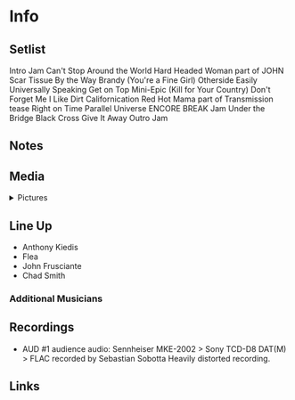 # Info

## Setlist

Intro Jam
Can't Stop
Around the World
Hard Headed Woman part of JOHN
Scar Tissue
By the Way
Brandy (You're a Fine Girl)
Otherside
Easily
Universally Speaking
Get on Top
Mini-Epic (Kill for Your Country)
Don't Forget Me
I Like Dirt
Californication
Red Hot Mama part of
Transmission tease
Right on Time
Parallel Universe
ENCORE BREAK
Jam
Under the Bridge
Black Cross
Give It Away
Outro Jam

## Notes

## Media 

<details>
  <summary>Pictures</summary>
  <!--<img alt="Setlist" title="Setlist" src="_.jpg" height="200" />-->
</details>

## Line Up

* Anthony Kiedis
* Flea
* John Frusciante
* Chad Smith

### Additional Musicians

## Recordings

* AUD #1 audience audio: Sennheiser MKE-2002 > Sony TCD-D8 DAT(M) > FLAC recorded by Sebastian Sobotta Heavily distorted recording.

## Links
